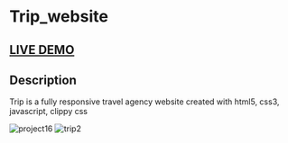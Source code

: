 # Trip_website

## <a href="https://trip-agency.netlify.app/" target="_blank">LIVE DEMO</a>

## Description
Trip is a fully responsive travel agency website created with html5, css3, javascript, clippy css

![project16](https://github.com/ayma5001/Trip_website/assets/71443545/c3f21203-13d5-4d93-a133-da81fb5fc4b9)
![trip2](https://github.com/ayma5001/Trip_website/assets/71443545/90dcae2e-f623-4439-9b92-f623869b3564)


<!-- 
![trip](https://github.com/ayma5001/Trip_website/assets/71443545/615931fc-e0d4-4539-a2cb-c958a617d6f5)
![trip2](https://github.com/ayma5001/Trip_website/assets/71443545/e863ed36-b822-41fa-bedb-4cd90b4fb588) -->
